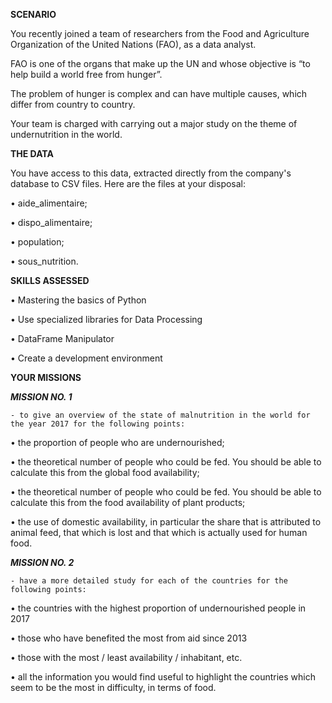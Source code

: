 **SCENARIO**

You recently joined a team of researchers from the Food and Agriculture Organization of the United Nations (FAO), as a data analyst.

FAO is one of the organs that make up the UN and whose objective is “to help build a world free from hunger”.

The problem of hunger is complex and can have multiple causes, which differ from country to country. 

Your team is charged with carrying out a major study on the theme of undernutrition in the world.

**THE DATA**

You have access to this data, extracted directly from the company's database to CSV files. Here are the files at your disposal:

•	aide_alimentaire;

•	dispo_alimentaire;

•	population;

•	sous_nutrition.

**SKILLS ASSESSED**

•	Mastering the basics of Python

•	Use specialized libraries for Data Processing

•	DataFrame Manipulator

•	Create a development environment


**YOUR MISSIONS**

***MISSION NO. 1***

	- to give an overview of the state of malnutrition in the world for the year 2017 for the following points: 

•	the proportion of people who are undernourished;

•	the theoretical number of people who could be fed. You should be able to calculate this from the global food availability;

•	the theoretical number of people who could be fed. You should be able to calculate this from the food availability of plant products;

•	the use of domestic availability, in particular the share that is attributed to animal feed, that which is lost and that which is actually used for human food. 

***MISSION NO. 2***

	- have a more detailed study for each of the countries for the following points:

•	the countries with the highest proportion of undernourished people in 2017

•	those who have benefited the most from aid since 2013

•	those with the most / least availability / inhabitant, etc.

•	all the information you would find useful to highlight the countries which seem to be the most in difficulty, in terms of food.



